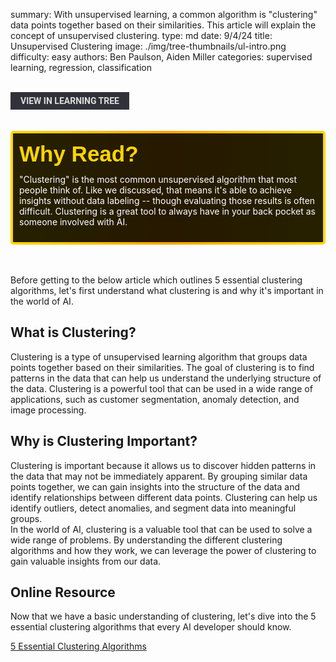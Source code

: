summary: With unsupervised learning, a common algorithm is "clustering" data points together based on their similarities. This article will explain the concept of unsupervised clustering.
type: md
date: 9/4/24
title: Unsupervised Clustering
image: ./img/tree-thumbnails/ul-intro.png
difficulty: easy
authors: Ben Paulson, Aiden Miller
categories: supervised learning, regression, classification

<br>
<a href='/learning-tree?node=30' style='
    background-color: #31313a;
    color: gainsboro;
    padding: 6px 16px;
    border: none
    border-radius: 4px;
    text-transform: uppercase;
    font-family: "Roboto", sans-serif;
    font-size: 1em;
    font-weight: bold;
    cursor: pointer;
    text-decoration: none;
    display: inline-block;'
>
  View in Learning Tree
</a>

<br>
<br>
<br>

<div style='
  position: relative;
  padding: 10px; 
  border-radius: 5px;
  background-color: rgba(0, 0, 0, 0.85); 
  border: 4px solid transparent;
  background-image: linear-gradient(90deg, rgba(0, 0, 0, 0.85), rgba(0, 0, 0, 0.85)), linear-gradient(90deg, gold, orange, gold);
  background-origin: border-box;
  background-clip: padding-box, border-box;
'>

<svg width='200' height='50' style='display: block; margin-bottom: 5px;'>
  <text x='0' y='35' font-size='35' font-family='Arial' font-weight='bold' fill='gold'>
    Why Read?
    <animate attributeName='fill' values='gold; orange; gold' dur='3s' repeatCount='indefinite' />
  </text>
</svg>

<p style='color: white; margin-top: 2px;'>"Clustering" is the most common unsupervised algorithm that most people think of. Like we discussed, that means it's able to achieve insights without data labeling -- though evaluating those results is often difficult. Clustering is a great tool to always have in your back pocket as someone involved with AI.</p>

</div>

<br/>

<br/>
 
Before getting to the below article which outlines 5 essential clustering algorithms, let's first understand what clustering is and why it's important in the world of AI.
<br/>
## What is Clustering?

Clustering is a type of unsupervised learning algorithm that groups data points together based on their similarities. The goal of clustering is to find patterns in the data that can help us understand the underlying structure of the data. Clustering is a powerful tool that can be used in a wide range of applications, such as customer segmentation, anomaly detection, and image processing.
<br/>
## Why is Clustering Important?

Clustering is important because it allows us to discover hidden patterns in the data that may not be immediately apparent. By grouping similar data points together, we can gain insights into the structure of the data and identify relationships between different data points. Clustering can help us identify outliers, detect anomalies, and segment data into meaningful groups.
<br/>
In the world of AI, clustering is a valuable tool that can be used to solve a wide range of problems. By understanding the different clustering algorithms and how they work, we can leverage the power of clustering to gain valuable insights from our data.
<br/>
## Online Resource

Now that we have a basic understanding of clustering, let's dive into the 5 essential clustering algorithms that every AI developer should know.    

[5 Essential Clustering Algorithms](https://www.datacamp.com/blog/clustering-in-machine-learning-5-essential-clustering-algorithms)